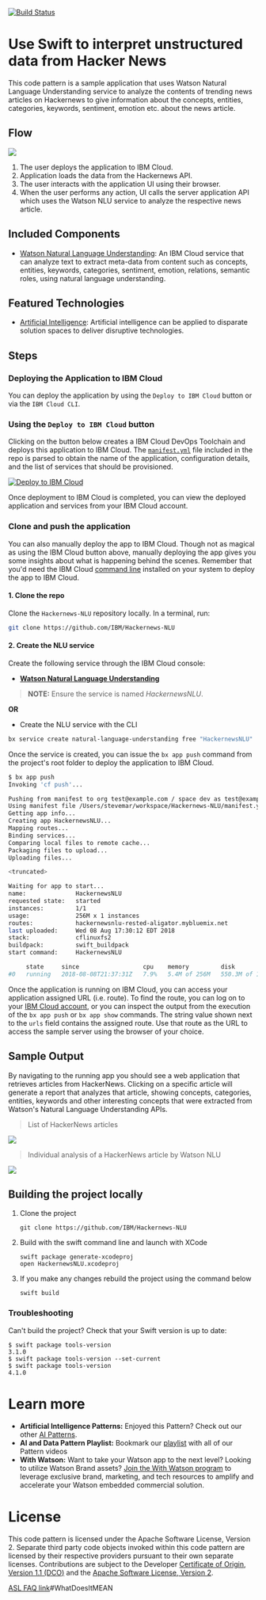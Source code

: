 [![Build Status](https://travis-ci.org/IBM/Hackernews-NLU.svg?branch=master)](https://travis-ci.org/IBM/Hackernews-NLU)

# Use Swift to interpret unstructured data from Hacker News

This code pattern is a sample application that uses Watson Natural Language Understanding service to analyze the contents of trending news articles on Hackernews to give information about the concepts, entities, categories, keywords, sentiment, emotion etc. about the news article.

## Flow

![](images/arch.png)

1. The user deploys the application to IBM Cloud.
1. Application loads the data from the Hackernews API.
1. The user interacts with the application UI using their browser.
1. When the user performs any action, UI calls the server application API which uses the Watson NLU service to analyze the respective news article.

## Included Components

* [Watson Natural Language Understanding](https://www.ibm.com/watson/developercloud/natural-language-understanding.html): An IBM Cloud service that can analyze text to extract meta-data from content such as concepts, entities, keywords, categories, sentiment, emotion, relations, semantic roles, using natural language understanding.

## Featured Technologies

* [Artificial Intelligence](https://medium.com/ibm-data-science-experience): Artificial intelligence can be applied to disparate solution spaces to deliver disruptive technologies.

## Steps

### Deploying the Application to IBM Cloud

You can deploy the application by using the `Deploy to IBM Cloud` button or via the `IBM Cloud CLI`.

### Using the `Deploy to IBM Cloud` button

Clicking on the button below creates a IBM Cloud DevOps Toolchain and deploys this application to IBM Cloud. The [`manifest.yml`](manifest.yml) file included in the repo is parsed to obtain the name of the application, configuration details, and the list of services that should be provisioned.

[![Deploy to IBM Cloud](https://bluemix.net/deploy/button.png)](https://bluemix.net/deploy?repository=https://github.com/IBM/Hackernews-NLU)

Once deployment to IBM Cloud is completed, you can view the deployed application and services from your IBM Cloud account.

### Clone and push the application

You can also manually deploy the app to IBM Cloud. Though not as magical as using the IBM Cloud button above, manually deploying the app gives you some insights about what is happening behind the scenes. Remember that you'd need the IBM Cloud [command line](http://clis.ng.bluemix.net/ui/home.html) installed on your system to deploy the app to IBM Cloud.

#### 1. Clone the repo

Clone the `Hackernews-NLU` repository locally. In a terminal, run:

```bash
git clone https://github.com/IBM/Hackernews-NLU
```

#### 2. Create the NLU service

Create the following service through the IBM Cloud console:

* [**Watson Natural Language Understanding**](https://console.ng.bluemix.net/catalog/services/natural-language-understanding)

> **NOTE:** Ensure the service is named *HackernewsNLU*.

**OR**

* Create the NLU service with the CLI

```bash
bx service create natural-language-understanding free "HackernewsNLU"
```

Once the service is created, you can issue the `bx app push` command from the project's root folder to deploy the application to IBM Cloud.

```bash
$ bx app push
Invoking 'cf push'...

Pushing from manifest to org test@example.com / space dev as test@example.com...
Using manifest file /Users/stevemar/workspace/Hackernews-NLU/manifest.yml
Getting app info...
Creating app HackernewsNLU...
Mapping routes...
Binding services...
Comparing local files to remote cache...
Packaging files to upload...
Uploading files...

<truncated>

Waiting for app to start...
name:              HackernewsNLU
requested state:   started
instances:         1/1
usage:             256M x 1 instances
routes:            hackernewsnlu-rested-aligator.mybluemix.net
last uploaded:     Wed 08 Aug 17:30:12 EDT 2018
stack:             cflinuxfs2
buildpack:         swift_buildpack
start command:     HackernewsNLU

     state     since                  cpu    memory         disk           details
#0   running   2018-08-08T21:37:31Z   7.9%   5.4M of 256M   550.3M of 1G   
```

Once the application is running on IBM Cloud, you can access your application assigned URL (i.e. route). To find the route, you can log on to your [IBM Cloud account](https://console.ng.bluemix.net), or you can inspect the output from the execution of the `bx app push` or `bx app show` commands. The string value shown next to the `urls` field contains the assigned route.  Use that route as the URL to access the sample server using the browser of your choice.

## Sample Output

By navigating to the running app you should see a web application that retrieves articles from HackerNews. Clicking on a specific article will generate a report that analyzes that article, showing concepts, categories, entities, keywords and other interesting concepts that were extracted from Watson's Natural Language Understanding APIs.

> List of HackerNews articles

![](images/hn-articles.png)

> Individual analysis of a HackerNews article by Watson NLU

![](images/nlu-info.png)

## Building the project locally

1. Clone the project

   ```
   git clone https://github.com/IBM/Hackernews-NLU
   ```

2. Build with the swift command line and launch with XCode

   ```
   swift package generate-xcodeproj
   open HackernewsNLU.xcodeproj
   ```

3. If you make any changes rebuild the project using the command below

   ```
   swift build
   ```

### Troubleshooting

Can't build the project? Check that your Swift version is up to date:

```
$ swift package tools-version
3.1.0
$ swift package tools-version --set-current
$ swift package tools-version
4.1.0
```

# Learn more

* **Artificial Intelligence Patterns:** Enjoyed this Pattern? Check out our other [AI Patterns](https://developer.ibm.com/code/technologies/artificial-intelligence/).
* **AI and Data Pattern Playlist:** Bookmark our [playlist](https://www.youtube.com/playlist?list=PLzUbsvIyrNfknNewObx5N7uGZ5FKH0Fde) with all of our Pattern videos
* **With Watson:** Want to take your Watson app to the next level? Looking to utilize Watson Brand assets? [Join the With Watson program](https://www.ibm.com/watson/with-watson/) to leverage exclusive brand, marketing, and tech resources to amplify and accelerate your Watson embedded commercial solution.

# License

This code pattern is licensed under the Apache Software License, Version 2.  Separate third party code objects invoked within this code pattern are licensed by their respective providers pursuant to their own separate licenses. Contributions are subject to the Developer [Certificate of Origin, Version 1.1 (DCO)](https://developercertificate.org/) and the [Apache Software License, Version 2](http://www.apache.org/licenses/LICENSE-2.0.txt).

[ASL FAQ link](http://www.apache.org/foundation/license-faq.html)#WhatDoesItMEAN
